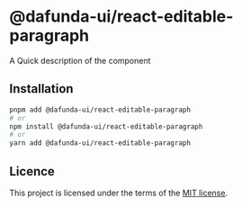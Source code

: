 # @dafunda-ui/react-editable-paragraph

A Quick description of the component

## Installation

```sh
pnpm add @dafunda-ui/react-editable-paragraph
# or
npm install @dafunda-ui/react-editable-paragraph
# or
yarn add @dafunda-ui/react-editable-paragraph
```

## Licence

This project is licensed under the terms of the
[MIT license](https://github.com/dafundacom/dafunda-ui/blob/master/LICENSE).
